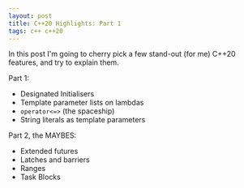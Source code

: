```yaml
---
layout: post
title: C++20 Highlights: Part 1
tags: c++ c++20
---
```


In this post I'm going to cherry pick a few stand-out (for me) C++20 features, and try to explain them.

Part 1:
* Designated Initialisers
* Template parameter lists on lambdas
* `operator<=>` (the spaceship)
* String literals as template parameters

Part 2, the MAYBES:
* Extended futures
* Latches and barriers
* Ranges
* Task Blocks